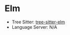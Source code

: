 # Elm

- Tree Sitter: [tree-sitter-elm](https://github.com/elm-tooling/tree-sitter-elm)
- Language Server: N/A
